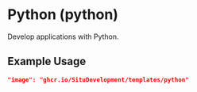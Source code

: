 # Python (python)

Develop applications with Python.

## Example Usage

```json
"image": "ghcr.io/SituDevelopment/templates/python"
```
